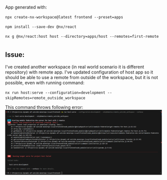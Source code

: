App generated with:

`npx create-nx-workspace@latest frontend --preset=apps`

`npm install --save-dev @nx/react`

`nx g @nx/react:host host --directory=apps/host --remotes=first-remote`


#
## Issue:
I've created another workspace (in real world scenario it is different repository) with remote app.
I've updated configuration of host app so it should be able to use a remote from outside of the workspace, but it is not possible, even with running command:

`nx run host:serve --configuration=development --skipRemotes=remote_outside_workspace`

This command throws following error:
![Build error](./screenshots/remote-outside-workspace-error.png?raw=true)